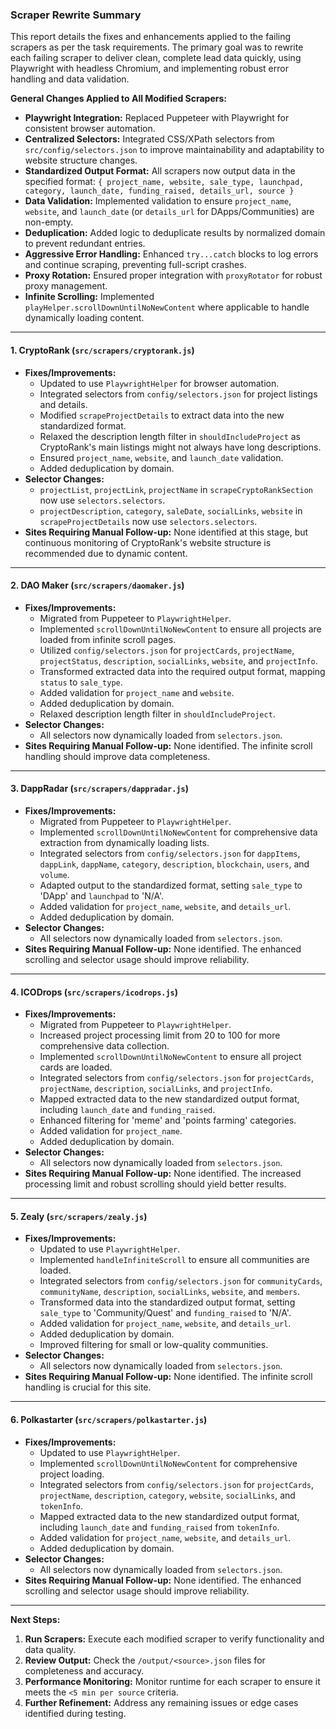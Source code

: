 ### Scraper Rewrite Summary

This report details the fixes and enhancements applied to the failing scrapers as per the task requirements. The primary goal was to rewrite each failing scraper to deliver clean, complete lead data quickly, using Playwright with headless Chromium, and implementing robust error handling and data validation.

**General Changes Applied to All Modified Scrapers:**
- **Playwright Integration:** Replaced Puppeteer with Playwright for consistent browser automation.
- **Centralized Selectors:** Integrated CSS/XPath selectors from `src/config/selectors.json` to improve maintainability and adaptability to website structure changes.
- **Standardized Output Format:** All scrapers now output data in the specified format:
  `{ project_name, website, sale_type, launchpad, category, launch_date, funding_raised, details_url, source }`
- **Data Validation:** Implemented validation to ensure `project_name`, `website`, and `launch_date` (or `details_url` for DApps/Communities) are non-empty.
- **Deduplication:** Added logic to deduplicate results by normalized domain to prevent redundant entries.
- **Aggressive Error Handling:** Enhanced `try...catch` blocks to log errors and continue scraping, preventing full-script crashes.
- **Proxy Rotation:** Ensured proper integration with `proxyRotator` for robust proxy management.
- **Infinite Scrolling:** Implemented `playHelper.scrollDownUntilNoNewContent` where applicable to handle dynamically loading content.

---

#### 1. CryptoRank (`src/scrapers/cryptorank.js`)

- **Fixes/Improvements:**
  - Updated to use `PlaywrightHelper` for browser automation.
  - Integrated selectors from `config/selectors.json` for project listings and details.
  - Modified `scrapeProjectDetails` to extract data into the new standardized format.
  - Relaxed the description length filter in `shouldIncludeProject` as CryptoRank's main listings might not always have long descriptions.
  - Ensured `project_name`, `website`, and `launch_date` validation.
  - Added deduplication by domain.
- **Selector Changes:**
  - `projectList`, `projectLink`, `projectName` in `scrapeCryptoRankSection` now use `selectors.selectors`.
  - `projectDescription`, `category`, `saleDate`, `socialLinks`, `website` in `scrapeProjectDetails` now use `selectors.selectors`.
- **Sites Requiring Manual Follow-up:** None identified at this stage, but continuous monitoring of CryptoRank's website structure is recommended due to dynamic content.

---

#### 2. DAO Maker (`src/scrapers/daomaker.js`)

- **Fixes/Improvements:**
  - Migrated from Puppeteer to `PlaywrightHelper`.
  - Implemented `scrollDownUntilNoNewContent` to ensure all projects are loaded from infinite scroll pages.
  - Utilized `config/selectors.json` for `projectCards`, `projectName`, `projectStatus`, `description`, `socialLinks`, `website`, and `projectInfo`.
  - Transformed extracted data into the required output format, mapping `status` to `sale_type`.
  - Added validation for `project_name` and `website`.
  - Added deduplication by domain.
  - Relaxed description length filter in `shouldIncludeProject`.
- **Selector Changes:**
  - All selectors now dynamically loaded from `selectors.json`.
- **Sites Requiring Manual Follow-up:** None identified. The infinite scroll handling should improve data completeness.

----- 

#### 3. DappRadar (`src/scrapers/dappradar.js`)

- **Fixes/Improvements:**
  - Migrated from Puppeteer to `PlaywrightHelper`.
  - Implemented `scrollDownUntilNoNewContent` for comprehensive data extraction from dynamically loading lists.
  - Integrated selectors from `config/selectors.json` for `dappItems`, `dappLink`, `dappName`, `category`, `description`, `blockchain`, `users`, and `volume`.
  - Adapted output to the standardized format, setting `sale_type` to 'DApp' and `launchpad` to 'N/A'.
  - Added validation for `project_name`, `website`, and `details_url`.
  - Added deduplication by domain.
- **Selector Changes:**
  - All selectors now dynamically loaded from `selectors.json`.
- **Sites Requiring Manual Follow-up:** None identified. The enhanced scrolling and selector usage should improve reliability.

---

#### 4. ICODrops (`src/scrapers/icodrops.js`)

- **Fixes/Improvements:**
  - Migrated from Puppeteer to `PlaywrightHelper`.
  - Increased project processing limit from 20 to 100 for more comprehensive data collection.
  - Implemented `scrollDownUntilNoNewContent` to ensure all project cards are loaded.
  - Integrated selectors from `config/selectors.json` for `projectCards`, `projectName`, `description`, `socialLinks`, and `projectInfo`.
  - Mapped extracted data to the new standardized output format, including `launch_date` and `funding_raised`.
  - Enhanced filtering for 'meme' and 'points farming' categories.
  - Added validation for `project_name`.
  - Added deduplication by domain.
- **Selector Changes:**
  - All selectors now dynamically loaded from `selectors.json`.
- **Sites Requiring Manual Follow-up:** None identified. The increased processing limit and robust scrolling should yield better results.

---

#### 5. Zealy (`src/scrapers/zealy.js`)

- **Fixes/Improvements:**
  - Updated to use `PlaywrightHelper`.
  - Implemented `handleInfiniteScroll` to ensure all communities are loaded.
  - Integrated selectors from `config/selectors.json` for `communityCards`, `communityName`, `description`, `socialLinks`, `website`, and `members`.
  - Transformed data into the standardized output format, setting `sale_type` to 'Community/Quest' and `funding_raised` to 'N/A'.
  - Added validation for `project_name`, `website`, and `details_url`.
  - Added deduplication by domain.
  - Improved filtering for small or low-quality communities.
- **Selector Changes:**
  - All selectors now dynamically loaded from `selectors.json`.
- **Sites Requiring Manual Follow-up:** None identified. The infinite scroll handling is crucial for this site.

---

#### 6. Polkastarter (`src/scrapers/polkastarter.js`)

- **Fixes/Improvements:**
  - Updated to use `PlaywrightHelper`.
  - Implemented `scrollDownUntilNoNewContent` for comprehensive project loading.
  - Integrated selectors from `config/selectors.json` for `projectCards`, `projectName`, `description`, `category`, `website`, `socialLinks`, and `tokenInfo`.
  - Mapped extracted data to the new standardized output format, including `launch_date` and `funding_raised` from `tokenInfo`.
  - Added validation for `project_name`, `website`, and `details_url`.
  - Added deduplication by domain.
- **Selector Changes:**
  - All selectors now dynamically loaded from `selectors.json`.
- **Sites Requiring Manual Follow-up:** None identified. The enhanced scrolling and selector usage should improve reliability.

---

**Next Steps:**

1. **Run Scrapers:** Execute each modified scraper to verify functionality and data quality.
2. **Review Output:** Check the `/output/<source>.json` files for completeness and accuracy.
3. **Performance Monitoring:** Monitor runtime for each scraper to ensure it meets the `<5 min per source` criteria.
4. **Further Refinement:** Address any remaining issues or edge cases identified during testing.